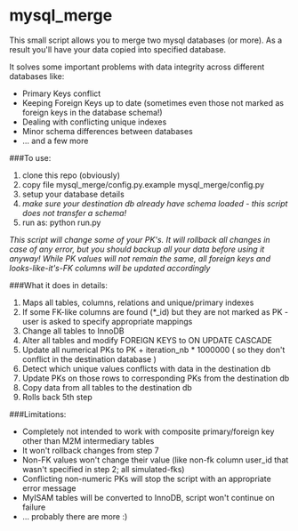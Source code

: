 mysql_merge
=============================

This small script allows you to merge two mysql databases (or more). 
As a result you'll have your data copied into specified database.

It solves some important problems with data integrity across different databases like:
* Primary Keys conflict
* Keeping Foreign Keys up to date (sometimes even those not marked as foreign keys in the database schema!)
* Dealing with conflicting unique indexes
* Minor schema differences between databases
* ... and a few more

###To use:
1. clone this repo (obviously)
2. copy file mysql_merge/config.py.example mysql_merge/config.py
3. setup your database details
4. *make sure your destination db already have schema loaded - this script does not transfer a schema!*
5. run as: python run.py

*This script will change some of your PK's. It will rollback all changes in case of any error, but you should backup all your data before using it anyway!*
*While PK values will not remain the same, all foreign keys and looks-like-it's-FK columns will be updated accordingly*

###What it does in details:
1. Maps all tables, columns, relations and unique/primary indexes
2. If some FK-like columns are found (*_id) but they are not marked as PK - user is asked to specify appropriate mappings
3. Change all tables to InnoDB
4. Alter all tables and modify FOREIGN KEYS to ON UPDATE CASCADE
5. Update all numerical PKs to PK + iteration_nb * 1000000 ( so they don't conflict in the destination database )
6. Detect which unique values conflicts with data in the destination db
7. Update PKs on those rows to corresponding PKs from the destination db
8. Copy data from all tables to the destination db
9. Rolls back 5th step

###Limitations:
* Completely not intended to work with composite primary/foreign key other than M2M intermediary tables
* It won't rollback changes from step 7
* Non-FK values won't change their value (like non-fk column user_id that wasn't specified in step 2; all simulated-fks)
* Conflicting non-numeric PKs will stop the script with an appropriate error message
* MyISAM tables will be converted to InnoDB, script won't continue on failure
* ... probably there are more :)
